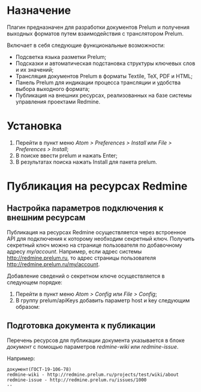 # Назначение

Плагин предназначен для разработки документов Prelum и получения выходных форматов путем взаимодействия с транслятором Prelum.

Включает в себя следующие функциональные возможности:
- Подсветка языка разметки Prelum;
- Подсказки и автоматическая подстановка структуры ключевых слов и их значений;
- Трансляция документов Prelum в форматы Textile, TeX, PDF и HTML;
- Панель Prelum для индикации процесса трансляции и удобства выбора выходного формата;
- Публикация на внешних ресурсах, реализованных на базе системы управления проектами Redmine.

# Установка

1. Перейти в пункт меню _Atom > Preferences > Install_ или _File > Preferences > Install_;
2. В поиске ввести prelum и нажать Enter;
3. В результатах поиска нажать Install для пакета prelum.

# Публикация на ресурсах Redmine
## Настройка параметров подключения к внешним ресурсам

Публикация на ресурсах Redmine осуществляется через встроенное API для подключения к которому необходим секретный ключ. Получить секретный ключ можно на странице пользователя по добавочному адресу *my/account*. Например, если адрес системы http://redmine.prelum.ru, то адрес страницы пользователя http://redmine.prelum.ru/my/account.

Добавление сведений о секретном ключе осуществляется в следующем порядке:
1. Перейти в пункт меню _Atom > Config_ или _File > Config_;
2. В группу prelum/apiKeys добавить параметр host и key следующим образом:

## Подготовка документа к публикации

Перечень ресурсов для публикации документа указывается в блоке *документ* с помощью параметров _redmine-wiki_ или _redmine-issue_.

Например:

```
документ(ГОСТ-19-106-78)
redmine-wiki - http://redmine.prelum.ru/projects/test/wiki/about
redmine-issue - http://redmine.prelum.ru/issues/1000
--
```